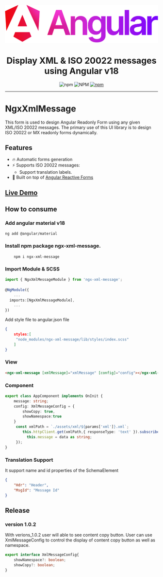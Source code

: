 <div align="center">
<a href="https://https://github.com/pixelbyaj/ngx-iso-form">
    <img src="https://raw.githubusercontent.com/pixelbyaj/ngx-form/main/anguar_logo.svg?sanitize=true" />
  </a>
  <h1>Display XML & ISO 20022 messages using Angular v18 </h1>
  
![npm](https://img.shields.io/npm/v/ngx-xml-message)
![NPM](https://img.shields.io/npm/l/ngx-xml-message)
[![npm](https://img.shields.io/npm/dm/ngx-xml-message)](https://npmjs.org/package/ngx-xml-message)

</div>

---
# NgxXmlMessage

This form is used to design Angular Readonly Form using any given XML/ISO 20022 messages. The primary use of this UI library is to design ISO 20022 or MX readonly forms dynamically.

## Features

- 🔥 Automatic forms generation
- ⚡️ Supports ISO 20022 messages:
    - Support translation labels.
- 💪 Built on top of [Angular Reactive Forms](https://angular.io/guide/reactive-forms)

## [Live Demo](https://www.pixelbyaj.com/ngx-xml-message/)


## How to consume

### Add angular material v18
```console
ng add @angular/material
```

### Install npm package ngx-xml-message.

```console
    npm i ngx-xml-message
```
### Import Module & SCSS
```typescript 
import { NgxXmlMessageModule } from 'ngx-xml-message';

@NgModule({
    ...
  imports:[NgxXmlMessageModule],
    ...
})

```
Add style file to angular.json file
```json
{
    styles:[
     "node_modules/ngx-xml-message/lib/styles/index.scss"
    ]
}
```

### View
```html
<ngx-xml-message [xmlMessage]="xmlMessage" [config]="config"></ngx-xml-message>
```

### Component
```typescript
export class AppComponent implements OnInit {
    message: string;
    config: XmlMessageConfig = {
        showCopy: true,
        showNamespace:true
    }
     const xmlPath = `./assets/xml/${params['xml']}.xml`;
        this.httpClient.get(xmlPath,{ responseType: 'text' }).subscribe((data) => {
          this.message = data as string;
     });
}
```
### Translation Support
It support name and id properties of the SchemaElement
```json
{
    "Hdr": "Header",
    "MsgId": "Message Id"
}
```
## Release
### version 1.0.2
With verions_1.0.2 user will able to see content copy button. User can use XmlMessageConfig to control the display of content copy button as well as namespace.
```typescript
export interface XmlMessageConfig{
    showNamespace?: boolean;
    showCopy?: boolean;
}
```
